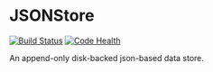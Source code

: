 JSONStore
=========

[![Build Status](https://travis-ci.org/mindriot101/json-store.svg?branch=master)](https://travis-ci.org/mindriot101/json-store)
[![Code Health](https://landscape.io/github/mindriot101/json-store/master/landscape.png)](https://landscape.io/github/mindriot101/json-store/master)

An append-only disk-backed json-based data store.
